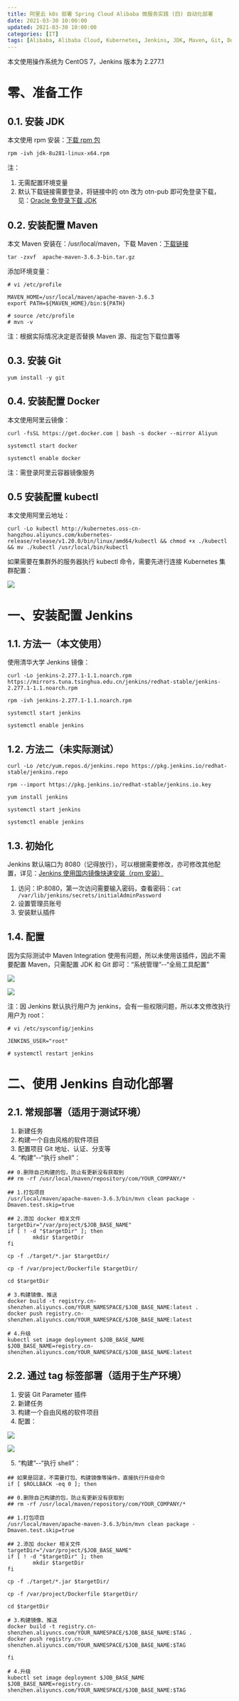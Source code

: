 ```yaml
---
title: 阿里云 k8s 部署 Spring Cloud Alibaba 微服务实践 (四) 自动化部署
date: 2021-03-30 10:00:00
updated: 2021-03-30 10:00:00
categories: [IT]
tags: [Alibaba, Alibaba Cloud, Kubernetes, Jenkins, JDK, Maven, Git, Docker]
---
```


本文使用操作系统为 CentOS 7，Jenkins 版本为 2.277.1

# 零、准备工作

## 0.1. 安装 JDK

本文使用 rpm 安装：[下载 rpm 包](https://download.oracle.com/otn-pub/java/jdk/8u281-b09/89d678f2be164786b292527658ca1605/jdk-8u281-linux-x64.rpm)

```
rpm -ivh jdk-8u281-linux-x64.rpm
```

注：

1. 无需配置环境变量
1. 默认下载链接需要登录，将链接中的 otn 改为 otn-pub 即可免登录下载，见：[Oracle 免登录下载 JDK](https://blog.csdn.net/qq_52859790/article/details/113740195)

## 0.2. 安装配置 Maven

本文 Maven 安装在：/usr/local/maven，下载 Maven：[下载链接](https://mirrors.tuna.tsinghua.edu.cn/apache/maven/maven-3/3.6.3/binaries/apache-maven-3.6.3-bin.tar.gz)


```
tar -zxvf  apache-maven-3.6.3-bin.tar.gz
```

添加环境变量：

```
# vi /etc/profile

MAVEN_HOME=/usr/local/maven/apache-maven-3.6.3
export PATH=${MAVEN_HOME}/bin:${PATH}

# source /etc/profile
# mvn -v
```

注：根据实际情况决定是否替换 Maven 源、指定包下载位置等

## 0.3. 安装 Git

```
yum install -y git
```

## 0.4. 安装配置 Docker

本文使用阿里云镜像：

```
curl -fsSL https://get.docker.com | bash -s docker --mirror Aliyun

systemctl start docker

systemctl enable docker
```

注：需登录阿里云容器镜像服务

## 0.5 安装配置 kubectl

本文使用阿里云地址：

```
curl -Lo kubectl http://kubernetes.oss-cn-hangzhou.aliyuncs.com/kubernetes-release/release/v1.20.0/bin/linux/amd64/kubectl && chmod +x ./kubectl && mv ./kubectl /usr/local/bin/kubectl
```

如果需要在集群外的服务器执行 kubectl 命令，需要先进行连接 Kubernetes 集群配置：

![](https://victorblog.nos-eastchina1.126.net/2121/1/kubectl.png)

# 一、安装配置 Jenkins

## 1.1. 方法一（本文使用）

使用清华大学 Jenkins 镜像：

```
curl -Lo jenkins-2.277.1-1.1.noarch.rpm https://mirrors.tuna.tsinghua.edu.cn/jenkins/redhat-stable/jenkins-2.277.1-1.1.noarch.rpm

rpm -ivh jenkins-2.277.1-1.1.noarch.rpm

systemctl start jenkins

systemctl enable jenkins
```


## 1.2. 方法二（未实际测试）

```
curl -Lo /etc/yum.repos.d/jenkins.repo https://pkg.jenkins.io/redhat-stable/jenkins.repo

rpm --import https://pkg.jenkins.io/redhat-stable/jenkins.io.key

yum install jenkins

systemctl start jenkins

systemctl enable jenkins
```

## 1.3. 初始化

Jenkins 默认端口为 8080（记得放行），可以根据需要修改，亦可修改其他配置，详见：[Jenkins 使用国内镜像快速安装（rpm 安装）](https://blog.csdn.net/qiuyeyijian/article/details/104570642)

1. 访问：IP:8080，第一次访问需要输入密码，查看密码：```cat /var/lib/jenkins/secrets/initialAdminPassword```
1. 设置管理员账号
1. 安装默认插件

## 1.4. 配置

因为实际测试中 Maven Integration 使用有问题，所以未使用该插件，因此不需要配置 Maven，只需配置 JDK 和 Git 即可：“系统管理”--“全局工具配置”

![](https://victorblog.nos-eastchina1.126.net/2121/4/jdk.png)

![](https://victorblog.nos-eastchina1.126.net/2121/4/git.png)

注：因 Jenkins 默认执行用户为 jenkins，会有一些权限问题，所以本文修改执行用户为 root：

```
# vi /etc/sysconfig/jenkins

JENKINS_USER="root"

# systemctl restart jenkins
```


# 二、使用 Jenkins 自动化部署

## 2.1. 常规部署（适用于测试环境）

1. 新建任务
1. 构建一个自由风格的软件项目
1. 配置项目 Git 地址、认证、分支等
1. “构建”--“执行 shell”：

```
## 0.删除自己构建的包，防止有更新没有获取到
## rm -rf /usr/local/maven/repository/com/YOUR_COMPANY/*

## 1.打包项目
/usr/local/maven/apache-maven-3.6.3/bin/mvn clean package -Dmaven.test.skip=true

## 2.添加 docker 相关文件
targetDir="/var/project/$JOB_BASE_NAME"
if [ ! -d "$targetDir" ]; then
        mkdir $targetDir
fi

cp -f ./target/*.jar $targetDir/

cp -f /var/project/Dockerfile $targetDir/

cd $targetDir

# 3.构建镜像、推送
docker build -t registry.cn-shenzhen.aliyuncs.com/YOUR_NAMESPACE/$JOB_BASE_NAME:latest .
docker push registry.cn-shenzhen.aliyuncs.com/YOUR_NAMESPACE/$JOB_BASE_NAME:latest

# 4.升级
kubectl set image deployment $JOB_BASE_NAME $JOB_BASE_NAME=registry.cn-shenzhen.aliyuncs.com/YOUR_NAMESPACE/$JOB_BASE_NAME:latest
```

## 2.2. 通过 tag 标签部署（适用于生产环境）

1. 安装 Git Parameter 插件
2. 新建任务
3. 构建一个自由风格的软件项目
4. 配置：

![](https://victorblog.nos-eastchina1.126.net/2121/4/tag.png)

![](https://victorblog.nos-eastchina1.126.net/2121/4/git-tag.png)

5. “构建”--“执行 shell”：

```
## 如果是回滚，不需要打包、构建镜像等操作，直接执行升级命令
if [ $ROLLBACK -eq 0 ]; then

## 0.删除自己构建的包，防止有更新没有获取到
## rm -rf /usr/local/maven/repository/com/YOUR_COMPANY/*

## 1.打包项目
/usr/local/maven/apache-maven-3.6.3/bin/mvn clean package -Dmaven.test.skip=true

## 2.添加 docker 相关文件
targetDir="/var/project/$JOB_BASE_NAME"
if [ ! -d "$targetDir" ]; then
        mkdir $targetDir
fi

cp -f ./target/*.jar $targetDir/

cp -f /var/project/Dockerfile $targetDir/

cd $targetDir

# 3.构建镜像、推送
docker build -t registry.cn-shenzhen.aliyuncs.com/YOUR_NAMESPACE/$JOB_BASE_NAME:$TAG .
docker push registry.cn-shenzhen.aliyuncs.com/YOUR_NAMESPACE/$JOB_BASE_NAME:$TAG

fi

# 4.升级
kubectl set image deployment $JOB_BASE_NAME $JOB_BASE_NAME=registry.cn-shenzhen.aliyuncs.com/YOUR_NAMESPACE/$JOB_BASE_NAME:$TAG
```